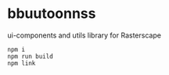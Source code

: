 # bbuutoonnss
ui-components and utils library for Rasterscape

`npm i`
</br>
`npm run build`
</br>
`npm link`

